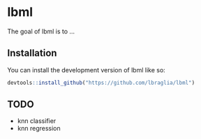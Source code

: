 
# lbml

<!-- badges: start -->
<!-- badges: end -->

The goal of lbml is to ...

## Installation

You can install the development version of lbml like so:

``` r
devtools::install_github("https://github.com/lbraglia/lbml")
```

## TODO

- knn classifier
- knn regression

